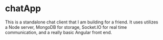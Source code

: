 chatApp
=======

This is a standalone chat client that I am building for a friend. It uses utilizes a Node server, MongoDB for storage,
Socket.IO for real time communication, and a really basic Angular front end. 
